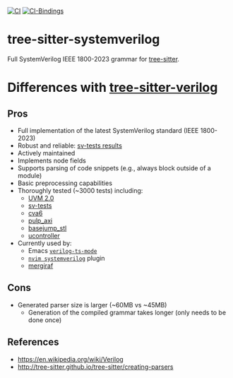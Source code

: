[![CI](https://github.com/gmlarumbe/tree-sitter-systemverilog/actions/workflows/ci.yml/badge.svg)](https://github.com/gmlarumbe/tree-sitter-systemverilog/actions/workflows/ci.yml)
[![CI-Bindings](https://github.com/gmlarumbe/tree-sitter-systemverilog/actions/workflows/ci_bind.yml/badge.svg)](https://github.com/gmlarumbe/tree-sitter-systemverilog/actions/workflows/ci_bind.yml)

# tree-sitter-systemverilog

Full SystemVerilog IEEE 1800-2023 grammar for [tree-sitter](https://github.com/tree-sitter/tree-sitter).

# Differences with [tree-sitter-verilog](https://github.com/tree-sitter/tree-sitter-verilog)

## Pros ##
- Full implementation of the latest SystemVerilog standard (IEEE 1800-2023)
- Robust and reliable: [sv-tests results](https://chipsalliance.github.io/sv-tests-results/)
- Actively maintained
- Implements node fields
- Supports parsing of code snippets (e.g., always block outside of a module)
- Basic preprocessing capabilities
- Thoroughly tested (~3000 tests) including:
  - [UVM 2.0](https://www.accellera.org/downloads/standards/uvm)
  - [sv-tests](https://github.com/chipsalliance/sv-tests)
  - [cva6](https://github.com/openhwgroup/cva6)
  - [pulp_axi](https://github.com/pulp-platform/axi)
  - [basejump_stl](https://github.com/bespoke-silicon-group/basejump_stl)
  - [ucontroller](https://github.com/gmlarumbe/ucontroller)
- Currently used by:
  - Emacs [`verilog-ts-mode`](https://github.com/gmlarumbe/verilog-ts-mode)
  - [`nvim systemverilog`](https://github.com/nvim-treesitter/nvim-treesitter) plugin
  - [mergiraf](https://mergiraf.org/)

## Cons
- Generated parser size is larger (~60MB vs ~45MB)
  - Generation of the compiled grammar takes longer (only needs to be done once)

## References

- https://en.wikipedia.org/wiki/Verilog
- http://tree-sitter.github.io/tree-sitter/creating-parsers

